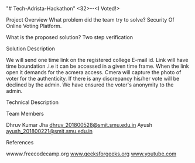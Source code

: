 "# Tech-Adrista-Hackathon" 
<32>--<I Voted!>

Project Overview
What problem did the team try to solve?
Security Of Online Voting Platform.

What is the proposed solution?
Two step verification

Solution Description

We will send one time link on the registered college E-mail id. Link will have time boundation .i.e it can be accessed in a given time frame.
When the link open it demands for the acmera access. Cmera will capture the photo of voter for the authenticity.
If there is any discrepancy his/her vote will be declined by the admin. We have ensured the voter's anonymity to the admin.

Technical Description


Team Members

Dhruv Kumar Jha    dhruv_201800528@smit.smu.edu.in
Ayush              ayush_201800221@smit.smu.edu.in


References

wwww.freecodecamp.org
www.geeksforgeeks.org
www.youtube.com
